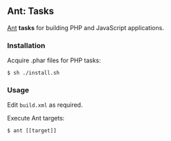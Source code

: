 ## Ant: Tasks

[Ant](http://ant.apache.org/) **tasks** for building PHP and JavaScript applications.

### Installation

Acquire .phar files for PHP tasks:
    
    $ sh ./install.sh


### Usage

Edit `build.xml` as required.

Execute Ant targets:

    $ ant [[target]]
